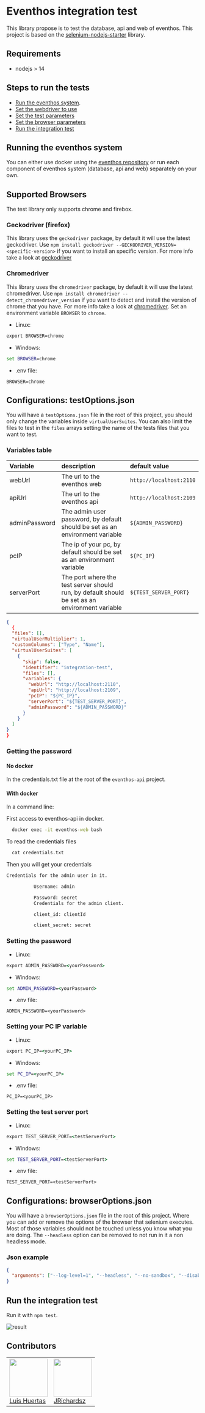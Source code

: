 # Eventhos integration test

This library propose is to test the database, api and web of eventhos. This project is based on the [selenium-nodejs-starter](https://github.com/usil/selenium-nodejs-starter) library.

## Requirements

- nodejs > 14

## Steps to run the tests

- [Run the eventhos system](#running-the-eventhos-system).
- [Set the webdriver to use](#supported-browsers)
- [Set the test parameters](#variables-table)
- [Set the browser parameters](#json-example)
- [Run the integration test](#run-the-integration-test)

## Running the eventhos system

You can either use docker using the [eventhos repository](https://github.com/usil/eventhos) or run each component of eventhos system (database, api and web) separately on your own.

## Supported Browsers

The test library only supports chrome and firebox.

### Geckodriver (firefox)

This library uses the `geckodriver` package, by default it will use the latest geckodriver. Use `npm install geckodriver --GECKODRIVER_VERSION=<specific-version>` if you want to install an specific version. For more info take a look at [geckodriver](https://www.npmjs.com/package/geckodriver/)

### Chromedriver

This library uses the `chromedriver` package, by default it will use the latest chromedriver. Use `npm install chromedriver --detect_chromedriver_version` if you want to detect and install the version of chrome that you have. For more info take a look at [chromedriver](https://www.npmjs.com/package/). Set an environment variable `BROWSER` to `chrome`.

- Linux:

```cmd
export BROWSER=chrome
```

- Windows:

```cmd
set BROWSER=chrome
```

- .env file:

```text
BROWSER=chrome
```

## Configurations: testOptions.json

You will have a `testOptions.json` file in the root of this project, you should only change the variables inside `virtualUserSuites`. You can also limit the files to test in the `files` arrays setting the name of the tests files that you want to test.

### Variables table

| Variable      | description                                                                                    | default value           |
| :------------ | :--------------------------------------------------------------------------------------------- | :---------------------- |
| webUrl        | The url to the eventhos web                                                                    | `http://localhost:2110` |
| apiUrl        | The url to the eventhos api                                                                    | `http://localhost:2109` |
| adminPassword | The admin user password, by default should be set as an environment variable                   | `${ADMIN_PASSWORD}`     |
| pcIP          | The ip of your pc, by default should be set as an environment variable                         | `${PC_IP}`              |
| serverPort    | The port where the test server should run, by default should be set as an environment variable | `${TEST_SERVER_PORT}`   |

```json
{
  {
  "files": [],
  "virtualUserMultiplier": 1,
  "customColumns": ["Type", "Name"],
  "virtualUserSuites": [
    {
      "skip": false,
      "identifier": "integration-test",
      "files": [],
      "variables": {
        "webUrl": "http://localhost:2110",
        "apiUrl": "http://localhost:2109",
        "pcIP": "${PC_IP}",
        "serverPort": "${TEST_SERVER_PORT}",
        "adminPassword": "${ADMIN_PASSWORD}"
      }
    }
  ]
}
}
```

### Getting the password

#### No docker

In the credentials.txt file at the root of the `eventhos-api` project.

#### With docker

In a command line:

First access to eventhos-api in docker.

```cmd
  docker exec -it eventhos-web bash
```

To read the credentials files

```cmd
  cat credentials.txt
```

Then you will get your credentials

```txt
Credentials for the admin user in it.

          Username: admin

          Password: secret
          Credentials for the admin client.

          client_id: clientId

          client_secret: secret
```

### Setting the password

- Linux:

```cmd
export ADMIN_PASSWORD=<yourPassword>
```

- Windows:

```cmd
set ADMIN_PASSWORD=<yourPassword>
```

- .env file:

```text
ADMIN_PASSWORD=<yourPassword>
```

### Setting your PC IP variable

- Linux:

```cmd
export PC_IP=<yourPC_IP>
```

- Windows:

```cmd
set PC_IP=<yourPC_IP>
```

- .env file:

```text
PC_IP=<yourPC_IP>
```

### Setting the test server port

- Linux:

```cmd
export TEST_SERVER_PORT=<testServerPort>
```

- Windows:

```cmd
set TEST_SERVER_PORT=<testServerPort>
```

- .env file:

```text
TEST_SERVER_PORT=<testServerPort>
```

## Configurations: browserOptions.json

You will have a `browserOptions.json` file in the root of this project. Where you can add or remove the options of the browser that selenium executes. Most of those variables should not be touched unless you know what you are doing. The `--headless` option can be removed to not run in it a non headless mode.

### Json example

```json
{
  "arguments": ["--log-level=1", "--headless", "--no-sandbox", "--disable-gpu"]
}
```

## Run the integration test

Run it with `npm test`.

![result](https://i.ibb.co/1QHykGN/test-Result.jpg)

## Contributors

<table>
  <tbody>
    <td>
      <img src="https://i.ibb.co/88Tp6n5/Recurso-7.png" width="100px;"/>
      <br />
      <label><a href="https://github.com/TacEtarip">Luis Huertas</a></label>
      <br />
    </td>
    <td>
      <img src="https://avatars0.githubusercontent.com/u/3322836?s=460&v=4" width="100px;"/>
      <br />
      <label><a href="http://jrichardsz.github.io/">JRichardsz</a></label>
      <br />
    </td>
  </tbody>
</table>
